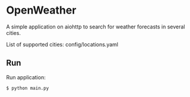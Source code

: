 OpenWeather
=====

A simple application on aiohttp to search for weather forecasts in several cities.

List of supported cities: config/locations.yaml

Run
---
Run application:

    $ python main.py
